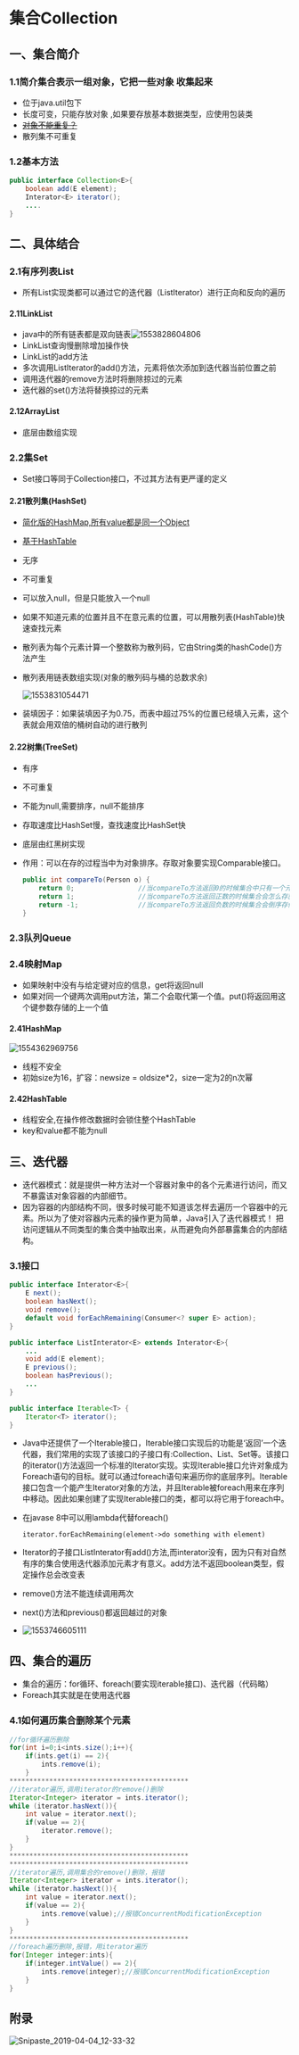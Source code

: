 # 集合Collection

## 一、集合简介

### 1.1简介集合表示一组对象，它把一些对象 收集起来

- 位于java.util包下
- 长度可变，只能存放对象 ,如果要存放基本数据类型，应使用包装类
- ~~<u>对象不能重复？</u>~~
- 散列集不可重复

### 1.2基本方法

```java
public interface Collection<E>{
    boolean add(E element);
    Interator<E> iterator();
    ....
}
```

## 二、具体结合

### 2.1有序列表List

- 所有List实现类都可以通过它的迭代器（ListIterator）进行正向和反向的遍历

#### 2.11LinkList

- java中的所有链表都是双向链表![1553828604806](http://ww2.sinaimg.cn/large/006tNc79ly1g4zlh72a9xj30n60cogoo.jpg)
- LinkList查询慢删除增加操作快
- LinkList的add方法
- 多次调用ListIterator的add()方法，元素将依次添加到迭代器当前位置之前
- 调用迭代器的remove方法时将删除掠过的元素
- 迭代器的set()方法将替换掠过的元素

#### 2.12ArrayList

- 底层由数组实现

### 2.2集Set

- Set接口等同于Collection接口，不过其方法有更严谨的定义

#### 2.21散列集(HashSet)

- <u>简化版的HashMap,所有value都是同一个Object</u>

- <u>基于HashTable</u>

- 无序

- 不可重复

- 可以放入null，但是只能放入一个null

- 如果不知道元素的位置并且不在意元素的位置，可以用散列表(HashTable)快速查找元素

- 散列表为每个元素计算一个整数称为散列码，它由String类的hashCode()方法产生

- 散列表用链表数组实现(对象的散列码与桶的总数求余)

  ![1553831054471](http://ww4.sinaimg.cn/large/006tNc79ly1g4zlh5q148j30to0kqad3.jpg)      

- 装填因子：如果装填因子为0.75，而表中超过75%的位置已经填入元素，这个表就会用双倍的桶树自动的进行散列

#### 2.22树集(TreeSet)

- 有序

- 不可重复

- 不能为null,需要排序，null不能排序

- 存取速度比HashSet慢，查找速度比HashSet快

- 底层由红黑树实现

- 作用：可以在存的过程当中为对象排序。存取对象要实现Comparable接口。

  ```java
  public int compareTo(Person o) {
      return 0;                //当compareTo方法返回0的时候集合中只有一个元素
      return 1;                //当compareTo方法返回正数的时候集合会怎么存就怎么取
      return -1;               //当compareTo方法返回负数的时候集合会倒序存储
  }
  ```

  

### 2.3队列Queue

### 2.4映射Map

- 如果映射中没有与给定键对应的信息，get将返回null
- 如果对同一个键两次调用put方法，第二个会取代第一个值。put()将返回用这个键参数存储的上一个值

#### 2.41HashMap

![1554362969756](http://ww1.sinaimg.cn/large/006tNc79ly1g4zlh6l5jej30lx07174m.jpg)

- 线程不安全
- 初始size为16，扩容：newsize = oldsize*2，size一定为2的n次幂

#### 2.42HashTable

- 线程安全,在操作修改数据时会锁住整个HashTable
- key和value都不能为null

## 三、迭代器

- 迭代器模式：就是提供一种方法对一个容器对象中的各个元素进行访问，而又不暴露该对象容器的内部细节。
- 因为容器的内部结构不同，很多时候可能不知道该怎样去遍历一个容器中的元素。所以为了使对容器内元素的操作更为简单，Java引入了迭代器模式！ 把访问逻辑从不同类型的集合类中抽取出来，从而避免向外部暴露集合的内部结构。

### 3.1接口

```java
public interface Interator<E>{
    E next();
    boolean hasNext();
    void remove();
    default void forEachRemaining(Consumer<? super E> action);
}

public interface ListInterator<E> extends Interator<E>{
    ...
    void add(E element);
    E previous();
    boolean hasPrevious();
    ...
}

public interface Iterable<T> {
    Iterator<T> iterator();
}
```

- Java中还提供了一个Iterable接口，Iterable接口实现后的功能是‘返回’一个迭代器，我们常用的实现了该接口的子接口有:Collection<E>、List<E>、Set<E>等。该接口的iterator()方法返回一个标准的Iterator实现。实现Iterable接口允许对象成为Foreach语句的目标。就可以通过foreach语句来遍历你的底层序列。Iterable接口包含一个能产生Iterator对象的方法，并且Iterable被foreach用来在序列中移动。因此如果创建了实现Iterable接口的类，都可以将它用于foreach中。

- 在javase 8中可以用lambda代替foreach()

  `iterator.forEachRemaining(element->do something with element)`

- Iterator的子接口ListInterator有add()方法,而interator没有，因为只有对自然有序的集合使用迭代器添加元素才有意义。add方法不返回boolean类型，假定操作总会改变表

- remove()方法不能连续调用两次

- next()方法和previous()都返回越过的对象

- ![1553746605111](../../../../%E6%96%87%E6%A1%A3/%E7%AC%94%E8%AE%B0/%E9%9D%A2%E8%AF%95/%E9%9B%86%E5%90%88/%E9%9B%86%E5%90%88.assets/1553746605111.png)

## 四、集合的遍历

- 集合的遍历：for循环、foreach(要实现iterable接口)、迭代器（代码略）
- Foreach其实就是在使用迭代器

### 4.1如何遍历集合删除某个元素

```java
//for循环遍历删除
for(int i=0;i<ints.size();i++){
    if(ints.get(i) == 2){
        ints.remove(i);
    }
*********************************************       
//iterator遍历,调用iterator的remove()删除
Iterator<Integer> iterator = ints.iterator();
while (iterator.hasNext()){
    int value = iterator.next();
    if(value == 2){
        iterator.remove();
    }
}    
*********************************************   
*********************************************  
//iterator遍历,调用集合的remove()删除，报错
Iterator<Integer> iterator = ints.iterator();
while (iterator.hasNext()){
    int value = iterator.next();
    if(value == 2){
        ints.remove(value);//报错ConcurrentModificationException
    }
}    
*********************************************       
//foreach遍历删除,报错，用iterator遍历
for(Integer integer:ints){
    if(integer.intValue() == 2){
        ints.remove(integer);//报错ConcurrentModificationException
    }
}
```

## 附录

![Snipaste_2019-04-04_12-33-32](../../../../%E6%96%87%E6%A1%A3/%E7%AC%94%E8%AE%B0/%E9%9D%A2%E8%AF%95/%E9%9B%86%E5%90%88/%E9%9B%86%E5%90%88.assets/Snipaste_2019-04-04_12-33-32.jpg)